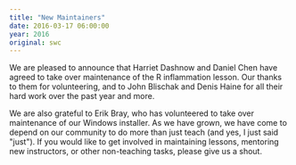 ```yaml
---
title: "New Maintainers"
date: 2016-03-17 06:00:00
year: 2016
original: swc
---
```

We are pleased to announce that Harriet Dashnow
and Daniel Chen
have agreed to take over maintenance of the R inflammation lesson.
Our thanks to them for volunteering,
and to John Blischak
and Denis Haine
for all their hard work over the past year and more.

We are also grateful to Erik Bray,
who has volunteered to take over maintenance of
our Windows installer.
As we have grown,
we have come to depend on our community to do more than just teach
(and yes, I just said "just").
If you would like to get involved in maintaining lessons,
mentoring new instructors,
or other non-teaching tasks,
please give us a shout.
